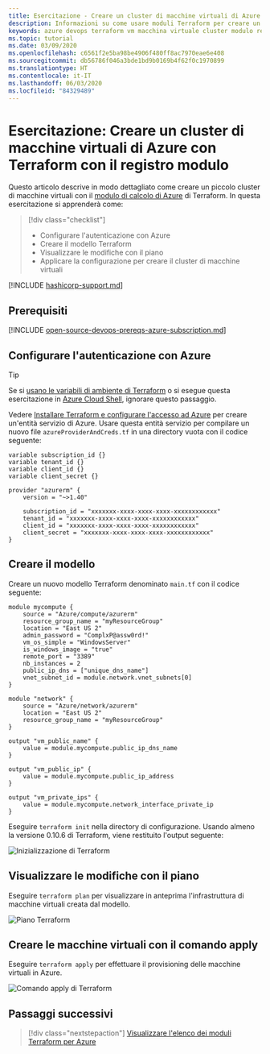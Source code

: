 ```yaml
---
title: Esercitazione - Creare un cluster di macchine virtuali di Azure con Terraform con il registro modulo
description: Informazioni su come usare moduli Terraform per creare un cluster di macchine virtuali Windows in Azure.
keywords: azure devops terraform vm macchina virtuale cluster modulo registro
ms.topic: tutorial
ms.date: 03/09/2020
ms.openlocfilehash: c6561f2e5ba98be4906f480ff8ac7970eae6e408
ms.sourcegitcommit: db56786f046a3bde1bd9b0169b4f62f0c1970899
ms.translationtype: HT
ms.contentlocale: it-IT
ms.lasthandoff: 06/03/2020
ms.locfileid: "84329489"
---
```

# <a name="tutorial-create-an-azure-vm-cluster-with-terraform-using-the-module-registry"></a>Esercitazione: Creare un cluster di macchine virtuali di Azure con Terraform con il registro modulo

Questo articolo descrive in modo dettagliato come creare un piccolo cluster di macchine virtuali con il [modulo di calcolo di Azure](https://registry.terraform.io/modules/Azure/compute/azurerm/1.0.2) di Terraform. In questa esercitazione si apprenderà come: 

> [!div class="checklist"]
> * Configurare l'autenticazione con Azure
> * Creare il modello Terraform
> * Visualizzare le modifiche con il piano
> * Applicare la configurazione per creare il cluster di macchine virtuali

[!INCLUDE [hashicorp-support.md](includes/hashicorp-support.md)]

## <a name="prerequisites"></a>Prerequisiti

[!INCLUDE [open-source-devops-prereqs-azure-subscription.md](../includes/open-source-devops-prereqs-azure-subscription.md)]

## <a name="set-up-authentication-with-azure"></a>Configurare l'autenticazione con Azure

> [!TIP]
> Se si [usano le variabili di ambiente di Terraform](getting-started-cloud-shell.md) o si esegue questa esercitazione in [Azure Cloud Shell](/azure/cloud-shell/overview), ignorare questo passaggio.

 Vedere [Installare Terraform e configurare l'accesso ad Azure](getting-started-cloud-shell.md) per creare un'entità servizio di Azure. Usare questa entità servizio per compilare un nuovo file `azureProviderAndCreds.tf` in una directory vuota con il codice seguente:

```hcl
variable subscription_id {}
variable tenant_id {}
variable client_id {}
variable client_secret {}

provider "azurerm" {
    version = "~>1.40"

    subscription_id = "xxxxxxx-xxxx-xxxx-xxxx-xxxxxxxxxxxx"
    tenant_id = "xxxxxxx-xxxx-xxxx-xxxx-xxxxxxxxxxxx"
    client_id = "xxxxxxx-xxxx-xxxx-xxxx-xxxxxxxxxxxx"
    client_secret = "xxxxxxx-xxxx-xxxx-xxxx-xxxxxxxxxxxx"
}
```

## <a name="create-the-template"></a>Creare il modello

Creare un nuovo modello Terraform denominato `main.tf` con il codice seguente:

```hcl
module mycompute {
    source = "Azure/compute/azurerm"
    resource_group_name = "myResourceGroup"
    location = "East US 2"
    admin_password = "ComplxP@assw0rd!"
    vm_os_simple = "WindowsServer"
    is_windows_image = "true"
    remote_port = "3389"
    nb_instances = 2
    public_ip_dns = ["unique_dns_name"]
    vnet_subnet_id = module.network.vnet_subnets[0]
}

module "network" {
    source = "Azure/network/azurerm"
    location = "East US 2"
    resource_group_name = "myResourceGroup"
}

output "vm_public_name" {
    value = module.mycompute.public_ip_dns_name
}

output "vm_public_ip" {
    value = module.mycompute.public_ip_address
}

output "vm_private_ips" {
    value = module.mycompute.network_interface_private_ip
}
```

Eseguire `terraform init` nella directory di configurazione. Usando almeno la versione 0.10.6 di Terraform, viene restituito l'output seguente:

![Inizializzazione di Terraform](media/create-vm-cluster-module/terraform-init-with-modules.png)

## <a name="visualize-the-changes-with-plan"></a>Visualizzare le modifiche con il piano

Eseguire `terraform plan` per visualizzare in anteprima l'infrastruttura di macchine virtuali creata dal modello.

![Piano Terraform](media/create-vm-cluster-with-infrastructure/terraform-plan.png)


## <a name="create-the-virtual-machines-with-apply"></a>Creare le macchine virtuali con il comando apply

Eseguire `terraform apply` per effettuare il provisioning delle macchine virtuali in Azure.

![Comando apply di Terraform](media/create-vm-cluster-with-infrastructure/terraform-apply.png)

## <a name="next-steps"></a>Passaggi successivi

> [!div class="nextstepaction"] 
> [Visualizzare l'elenco dei moduli Terraform per Azure](https://registry.terraform.io/modules/Azure)